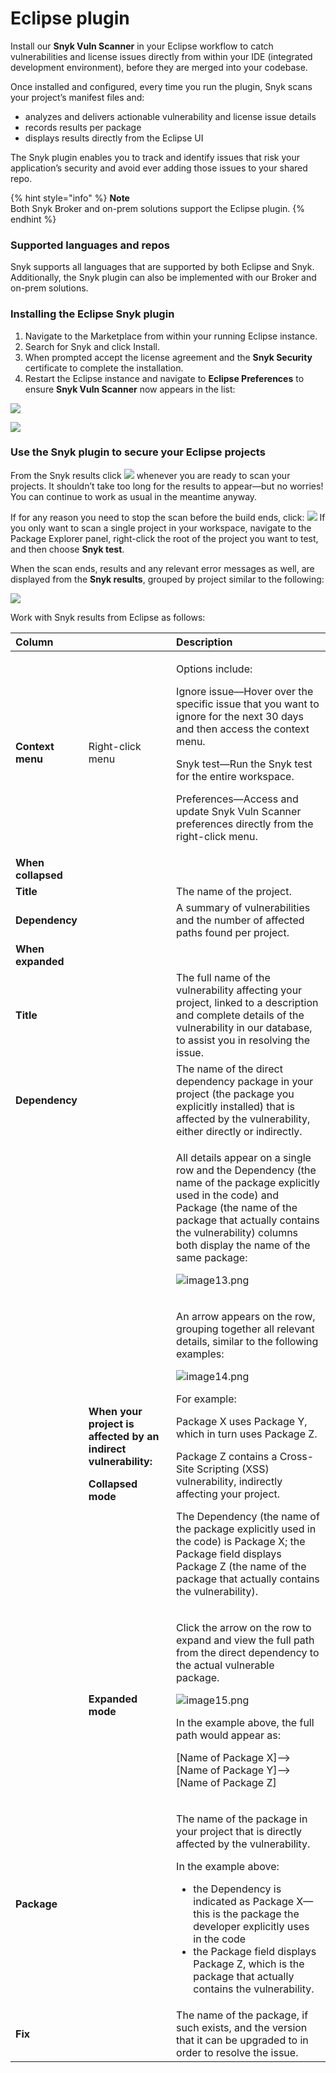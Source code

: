 # Eclipse plugin

Install our **Snyk Vuln Scanner** in your Eclipse workflow to catch vulnerabilities and license issues directly from within your IDE \(integrated development environment\), before they are merged into your codebase.

Once installed and configured, every time you run the plugin, Snyk scans your project’s manifest files and:

* analyzes and delivers actionable vulnerability and license issue details
* records results per package
* displays results directly from the Eclipse UI

The Snyk plugin enables you to track and identify issues that risk your application’s security and avoid ever adding those issues to your shared repo.

{% hint style="info" %}
**Note**  
Both Snyk Broker and on-prem solutions support the Eclipse plugin.
{% endhint %}

### Supported languages and repos

Snyk supports all languages that are supported by both Eclipse and Snyk. Additionally, the Snyk plugin can also be implemented with our Broker and on-prem solutions.

### Installing the Eclipse Snyk plugin

1. Navigate to the Marketplace from within your running Eclipse instance.
2. Search for Snyk and click Install. 
3. When prompted accept the license agreement and the **Snyk Security** certificate to complete the installation.
4. Restart the Eclipse instance and navigate to **Eclipse Preferences** to ensure **Snyk Vuln Scanner** now appears in the list: 

![](../../.gitbook/assets/uuid-01198b42-f020-2cc5-c20f-93817eeb44a4-en.png)

![](../../.gitbook/assets/uuid-928012b7-8e49-fe6f-4965-77c5db026784-en.png)

### Use the Snyk plugin to secure your Eclipse projects

From the Snyk results click ![](../../.gitbook/assets/uuid-aa090aa8-d4fe-eb5d-2505-54a0b1555be9-en.png) whenever you are ready to scan your projects. It shouldn’t take too long for the results to appear—but no worries! You can continue to work as usual in the meantime anyway.

If for any reason you need to stop the scan before the build ends, click: ![](../../.gitbook/assets/uuid-29be01e6-6913-25f8-15ed-a8cf47230fa0-en.png) If you only want to scan a single project in your workspace, navigate to the Package Explorer panel, right-click the root of the project you want to test, and then choose **Snyk test**.

When the scan ends, results and any relevant error messages as well, are displayed from the **Snyk results**, grouped by project similar to the following:

![](../../.gitbook/assets/uuid-e868f739-eb55-9bd6-be33-acbb230ec1fa-en.png)

Work with Snyk results from Eclipse as follows:

<table>
  <thead>
    <tr>
      <th style="text-align:left"><b>Column</b>
      </th>
      <th style="text-align:left"></th>
      <th style="text-align:left"><b>Description</b>
      </th>
    </tr>
  </thead>
  <tbody>
    <tr>
      <td style="text-align:left"><b>Context menu</b>
      </td>
      <td style="text-align:left">Right-click menu</td>
      <td style="text-align:left">
        <p>Options include:</p>
        <p>Ignore issue&#x2014;Hover over the specific issue that you want to ignore
          for the next 30 days and then access the context menu.</p>
        <p>Snyk test&#x2014;Run the Snyk test for the entire workspace.</p>
        <p>Preferences&#x2014;Access and update Snyk Vuln Scanner preferences directly
          from the right-click menu.</p>
      </td>
    </tr>
    <tr>
      <td style="text-align:left"><b>When collapsed</b>
      </td>
      <td style="text-align:left"></td>
      <td style="text-align:left"></td>
    </tr>
    <tr>
      <td style="text-align:left"><b>Title</b>
      </td>
      <td style="text-align:left"></td>
      <td style="text-align:left">The name of the project.</td>
    </tr>
    <tr>
      <td style="text-align:left"><b>Dependency</b>
      </td>
      <td style="text-align:left"></td>
      <td style="text-align:left">A summary of vulnerabilities and the number of affected paths found per
        project.</td>
    </tr>
    <tr>
      <td style="text-align:left"><b>When expanded</b>
      </td>
      <td style="text-align:left"></td>
      <td style="text-align:left"></td>
    </tr>
    <tr>
      <td style="text-align:left"><b>Title</b>
      </td>
      <td style="text-align:left"></td>
      <td style="text-align:left">The full name of the vulnerability affecting your project, linked to a
        description and complete details of the vulnerability in our database,
        to assist you in resolving the issue.</td>
    </tr>
    <tr>
      <td style="text-align:left"><b>Dependency</b>
      </td>
      <td style="text-align:left"></td>
      <td style="text-align:left">The name of the direct dependency package in your project (the package
        you explicitly installed) that is affected by the vulnerability, either
        directly or indirectly.</td>
    </tr>
    <tr>
      <td style="text-align:left"></td>
      <td style="text-align:left"></td>
      <td style="text-align:left">
        <p>All details appear on a single row and the Dependency (the name of the
          package explicitly used in the code) and Package (the name of the package
          that actually contains the vulnerability) columns both display the name
          of the same package:</p>
        <p>
          <img src="../../.gitbook/assets/uuid-e7accdc1-7495-e7a5-7a64-2403b066cb03-en.png"
          alt="image13.png" />
        </p>
      </td>
    </tr>
    <tr>
      <td style="text-align:left"></td>
      <td style="text-align:left">
        <p><b>When your project is affected by an indirect vulnerability:</b>
        </p>
        <p><b>Collapsed mode</b>
        </p>
      </td>
      <td style="text-align:left">
        <p>An arrow appears on the row, grouping together all relevant details, similar
          to the following examples:</p>
        <p>
          <img src="../../.gitbook/assets/uuid-c71f67d1-80a3-7485-b33b-e602a1a5050e-en.png"
          alt="image14.png" />
        </p>
        <p>For example:</p>
        <p>Package X uses Package Y, which in turn uses Package Z.</p>
        <p>Package Z contains a Cross-Site Scripting (XSS) vulnerability, indirectly
          affecting your project.</p>
        <p>The Dependency (the name of the package explicitly used in the code) is
          Package X; the Package field displays Package Z (the name of the package
          that actually contains the vulnerability).</p>
      </td>
    </tr>
    <tr>
      <td style="text-align:left"></td>
      <td style="text-align:left"><b>Expanded mode</b>
      </td>
      <td style="text-align:left">
        <p>Click the arrow on the row to expand and view the full path from the direct
          dependency to the actual vulnerable package.</p>
        <p>
          <img src="../../.gitbook/assets/uuid-35658aaf-3359-80c2-c094-41a34c7863cc-en.png"
          alt="image15.png" />
        </p>
        <p>In the example above, the full path would appear as:</p>
        <p>[Name of Package X]--&gt;[Name of Package Y]--&gt;[Name of Package Z]</p>
      </td>
    </tr>
    <tr>
      <td style="text-align:left"><b>Package</b>
      </td>
      <td style="text-align:left"></td>
      <td style="text-align:left">
        <p>The name of the package in your project that is directly affected by the
          vulnerability.</p>
        <p>In the example above:</p>
        <ul>
          <li>the Dependency is indicated as Package X&#x2014;this is the package the
            developer explicitly uses in the code</li>
          <li>the Package field displays Package Z, which is the package that actually
            contains the vulnerability.</li>
        </ul>
      </td>
    </tr>
    <tr>
      <td style="text-align:left"><b>Fix</b>
      </td>
      <td style="text-align:left"></td>
      <td style="text-align:left">The name of the package, if such exists, and the version that it can be
        upgraded to in order to resolve the issue.</td>
    </tr>
  </tbody>
</table>

